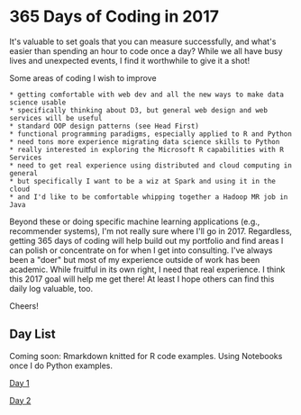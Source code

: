 365 Days of Coding in 2017
==========================

It's valuable to set goals that you can measure successfully, and what's easier than spending an hour to code once a day? While we all have busy lives and unexpected events, I find it worthwhile to give it a shot!

Some areas of coding I wish to improve

	* getting comfortable with web dev and all the new ways to make data science usable
	* specifically thinking about D3, but general web design and web services will be useful
	* standard OOP design patterns (see Head First)
	* functional programming paradigms, especially applied to R and Python
	* need tons more experience migrating data science skills to Python
	* really interested in exploring the Microsoft R capabilities with R Services
	* need to get real experience using distributed and cloud computing in general
	* but specifically I want to be a wiz at Spark and using it in the cloud
	* and I'd like to be comfortable whipping together a Hadoop MR job in Java


Beyond these or doing specific machine learning applications (e.g., recommender systems), I'm not really sure where I'll go in 2017. Regardless, getting 365 days of coding will help build out my portfolio and find areas I can polish or concentrate on for when I get into consulting. I've always been a "doer" but most of my experience outside of work has been academic. While fruitful in its own right, I need that real experience. I think this 2017 goal will help me get there! At least I hope others can find this daily log valuable, too.

Cheers!


Day List
--------

Coming soon: Rmarkdown knitted for R code examples. Using Notebooks once I do Python examples. 

[Day 1](day/1.md)

[Day 2](day/2.md)

